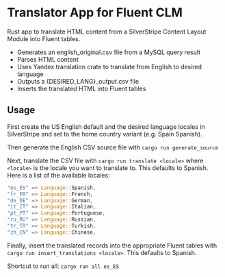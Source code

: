 # Translator App for Fluent CLM
Rust app to translate HTML content from a SilverStripe Content Layout Module into Fluent tables.
- Generates an english_original.csv file from a MySQL query result
- Parses HTML content
- Uses Yandex translation crate to translate from English to desired language
- Outputs a {DESIRED_LANG}_output.csv file
- Inserts the translated HTML into Fluent tables

## Usage
First create the US English default and the desired language locales in SilverStripe and set to the home country variant (e.g. Spain Spanish).

Then generate the English CSV source file with `cargo run generate_source`

Next, translate the CSV file with `cargo run translate <locale>` where `<locale>` is the locale you want to translate to. This defaults to Spanish. Here is a list of the available locales:
```rs
"es_ES" => Language::Spanish,
"fr_FR" => Language::French,
"de_DE" => Language::German,
"it_IT" => Language::Italian,
"pt_PT" => Language::Portuguese,
"ru_RU" => Language::Russian,
"tr_TR" => Language::Turkish,
"zh_CN" => Language::Chinese,
```

Finally, insert the translated records into the appropriate Fluent tables with `cargo run insert_translations <locale>`. This defaults to Spanish.

Shortcut to run all: `cargo run all es_ES`
